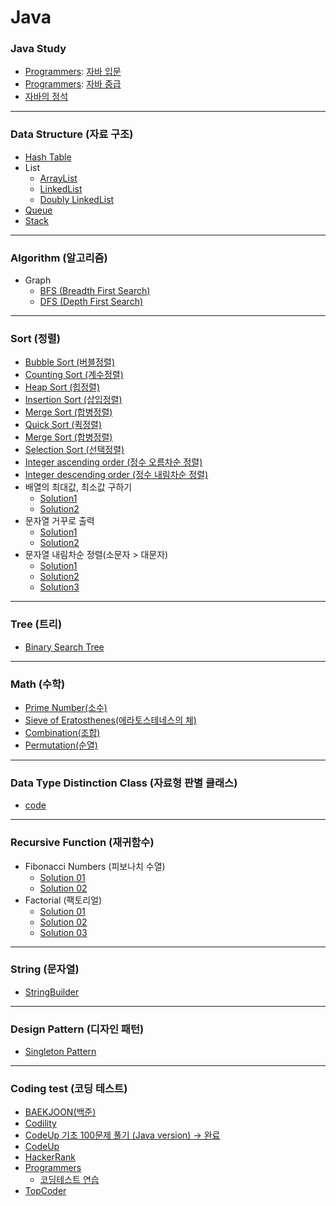 # Java
### Java Study
+ [Programmers](https://programmers.co.kr/): [자바 입문](https://github.com/jysaa5/VioletCheese_Study/tree/master/Programmers_Java_Beginning/src)
+ [Programmers](https://programmers.co.kr/): [자바 중급](https://github.com/jysaa5/VioletCheese_Study/tree/master/Programmers_Java_Intermediate/src)
+ [자바의 정석](https://github.com/jysaa5/Violet_Study_Java/tree/master/Java_Standard_Procedure/src)

--------------------------------
### Data Structure (자료 구조) 
+ [Hash Table](https://github.com/jysaa5/VioletCheese_Study_Java/tree/master/DataStructure/src/imp/table/hash/table)
+ List
  + [ArrayList](https://github.com/jysaa5/VioletCheese_Study_Java/tree/master/DataStructure/src/imp/list/array) 
  + [LinkedList](https://github.com/jysaa5/VioletCheese_Study_Java/tree/master/DataStructure/src/imp/list/linked/list)
  + [Doubly LinkedList](https://github.com/jysaa5/VioletCheese_Study_Java/tree/master/DataStructure/src/imp/list/doubly/linked/list)
+ [Queue](https://github.com/jysaa5/VioletCheese_Study_Java/tree/master/DataStructure/src/imp/queue)
+ [Stack](https://github.com/jysaa5/VioletCheese_Study_Java/tree/master/DataStructure/src/imp/stack)

--------------------------------
### Algorithm (알고리즘)</h3>
+ Graph
  + [BFS (Breadth First Search)](https://github.com/jysaa5/VioletCheese_Study_Java/tree/master/Algorithm/src/graph/bfs)
  + [DFS (Depth First Search)](https://github.com/jysaa5/VioletCheese_Study_Java/tree/master/Algorithm/src/graph/dfs)

--------------------------------
### Sort (정렬)
+ [Bubble Sort (버블정렬)](https://github.com/jysaa5/VioletCheese_Study_Java/tree/master/Algorithm/src/sort/bubbleSort)
+ [Counting Sort (계수정렬)](https://github.com/jysaa5/VioletCheese_Study_Java/tree/master/Algorithm/src/sort/countingSort)
+ [Heap Sort (힙정렬)](https://github.com/jysaa5/VioletCheese_Study_Java/tree/master/Algorithm/src/sort/heapSort)
+ [Insertion Sort (삽입정렬)](https://github.com/jysaa5/VioletCheese_Study_Java/tree/master/Algorithm/src/sort/insertionSort)
+ [Merge Sort (합병정렬)](https://github.com/jysaa5/VioletCheese_Study_Java/tree/master/Algorithm/src/sort/mergeSort)
+ [Quick Sort (퀵정렬)](https://github.com/jysaa5/VioletCheese_Study_Java/tree/master/Algorithm/src/sort/quickSort)
+ [Merge Sort (합병정렬)](https://github.com/jysaa5/VioletCheese_Study_Java/tree/master/Algorithm/src/sort/radixSort)
+ [Selection Sort (선택정렬)](https://github.com/jysaa5/VioletCheese_Study_Java/tree/master/Algorithm/src/sort/selectionSort)
+ [Integer ascending order (정수 오름차순 정렬)](https://github.com/jysaa5/Violet_Study_Java/blob/master/Algorithm/src/sort/number/size/Integer_SortAsc_Sol_01.java)
+ [Integer descending order (정수 내림차순 정렬)](https://github.com/jysaa5/Violet_Study_Java/blob/master/Algorithm/src/sort/number/size/Integer_SortDes_Sol_02.java)
+ 배열의 최대값, 최소값 구하기
  + [Solution1](https://github.com/jysaa5/Violet_Study_Java/blob/master/Algorithm/src/sort/number/size/Max_Min_Sol_01.java)
  + [Solution2](https://github.com/jysaa5/Violet_Study_Java/blob/master/Algorithm/src/sort/number/size/Max_Min_Sol_02.java)
+ 문자열 거꾸로 출력
  + [Solution1](https://github.com/jysaa5/Violet_Study_Java/blob/master/Algorithm/src/sort/string/String_Reverse_01.java)
  + [Solution2](https://github.com/jysaa5/Violet_Study_Java/blob/master/Algorithm/src/sort/string/String_Reverse_02.java)
+ 문자열 내림차순 정렬(소문자 > 대문자)
  + [Solution1](https://github.com/jysaa5/Violet_Study_Java/blob/master/Algorithm/src/sort/string/String_SortDes_01.java)
  + [Solution2](https://github.com/jysaa5/Violet_Study_Java/blob/master/Algorithm/src/sort/string/String_SortDes_02.java)
  + [Solution3](https://github.com/jysaa5/Violet_Study_Java/blob/master/Algorithm/src/sort/string/String_SortDes_03.java) 

--------------------------------
### Tree (트리)
+ [Binary Search Tree](https://github.com/jysaa5/VioletCheese_Study_Java/tree/master/Algorithm/src/tree/binarySearchTree)

--------------------------------
### Math (수학)
+ [Prime Number(소수)](https://github.com/jysaa5/Violet_Study_Java/blob/master/Algorithm/src/number/primeNumber/PrimeNumber.java)
+ [Sieve of Eratosthenes(에라토스테네스의 체)](https://github.com/jysaa5/Violet_Study_Java/blob/master/Algorithm/src/number/primeNumber/Sieve_of_Eratosthenes.java)
+ [Combination(조합)](https://github.com/jysaa5/Violet_Study_Java/blob/master/Algorithm/src/math/combination/Combination_01.java)
+ [Permutation(순열)](https://github.com/jysaa5/Violet_Study_Java/blob/master/Algorithm/src/math/permutation)

--------------------------------
### Data Type Distinction Class (자료형 판별 클래스)
+ [code](https://github.com/jysaa5/Violet_Study_Java/tree/master/Algorithm/src/distinguish/data/type)

--------------------------------
### Recursive Function (재귀함수)
+ Fibonacci Numbers (피보나치 수열)
  + [Solution 01](https://github.com/jysaa5/Violet_Study_Java/blob/master/Algorithm/src/recursive/function/Fibonacci_Sol_01.java)
  + [Solution 02](https://github.com/jysaa5/Violet_Study_Java/blob/master/Algorithm/src/recursive/function/Fibonacci_Sol_02.java)
+ Factorial (팩토리얼)
  + [Solution 01](https://github.com/jysaa5/Violet_Study_Java/blob/master/Algorithm/src/recursive/function/Factorial_Sol_01.java)
  + [Solution 02](https://github.com/jysaa5/Violet_Study_Java/blob/master/Algorithm/src/recursive/function/Factorial_Sol_02.java)
  + [Solution 03](https://github.com/jysaa5/Violet_Study_Java/blob/master/Algorithm/src/recursive/function/Factorial_Sol_03.java)

--------------------------------
### String (문자열)
+ [StringBuilder](https://github.com/jysaa5/Violet_Study_Java/tree/master/Algorithm/src/stringBuilder)

--------------------------------
### Design Pattern (디자인 패턴)
+ [Singleton Pattern](https://github.com/jysaa5/VioletCheese_Study_Java/tree/master/DesignPattern/src/singleton/pattern)

--------------------------------
### Coding test (코딩 테스트)
+ [BAEKJOON(백준)](https://github.com/jysaa5/Violet_Study_Java/tree/master/BaekJoon_Ex/src)
+ [Codility](https://github.com/jysaa5/VioletCheese_Study_Java/tree/master/Codility_Ex)
+ [CodeUp 기초 100문제 풀기 (Java version) → 완료](https://github.com/jysaa5/VioletCheese_Study_Java/tree/master/CodeUp_basics100/src/violetCheese)
+ [CodeUp](https://github.com/jysaa5/Violet_Study_Java/tree/master/CodeUp/src)
+ [HackerRank](https://github.com/jysaa5/VioletCheese_Study_Java/tree/master/HackerRank)
+ [Programmers](https://programmers.co.kr/)
  + [코딩테스트 연습](https://github.com/jysaa5/VioletCheese_Study_Java/tree/master/Programmers_Ex/src)
+ [TopCoder](https://github.com/jysaa5/VioletCheese_Study_Java/tree/master/TopCoder)
